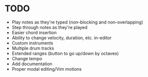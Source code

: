 # TODO

- Play notes as they're typed (non-blocking and non-overlapping)
- Step through notes as they're played
- Easier chord insertion
- Ability to change velocity, duration, etc. in-editor
- Custom instruments
- Multiple drum tracks
- Extended ranges (button to go up/down by octaves)
- Change tempo
- Add documentation
- Proper modal editing/Vim motions
